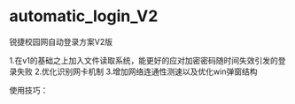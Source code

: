 # automatic_login_V2
锐捷校园网自动登录方案V2版

1.在v1的基础之上加入文件读取系统，能更好的应对加密密码随时间失效引发的登录失败
2.优化识别网卡机制
3.增加网络连通性测速以及优化win弹窗结构

使用技巧：
